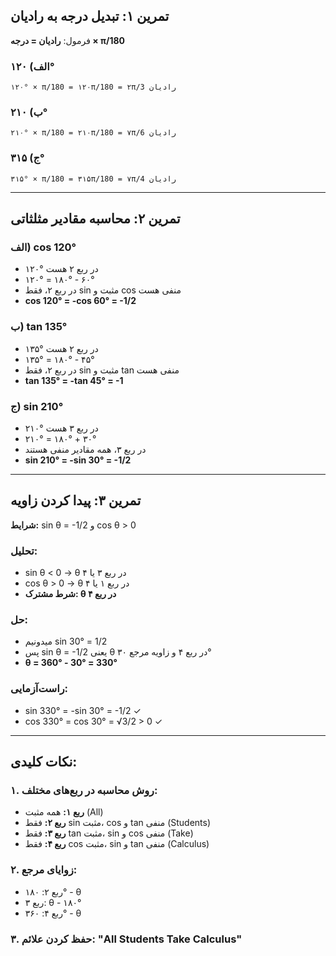 

## تمرین ۱: تبدیل درجه به رادیان

فرمول: **رادیان = درجه × π/180**

### الف) ۱۲۰°

```
۱۲۰° × π/180 = ۱۲۰π/180 = ۲π/3 رادیان
```

### ب) ۲۱۰°

```
۲۱۰° × π/180 = ۲۱۰π/180 = ۷π/6 رادیان
```

### ج) ۳۱۵°

```
۳۱۵° × π/180 = ۳۱۵π/180 = ۷π/4 رادیان
```

---

## تمرین ۲: محاسبه مقادیر مثلثاتی

### الف) cos 120°

- ۱۲۰° در ربع ۲ هست
- ۱۲۰° = ۱۸۰° - ۶۰°
- در ربع ۲، فقط sin مثبت و cos منفی هست
- **cos 120° = -cos 60° = -1/2**

### ب) tan 135°

- ۱۳۵° در ربع ۲ هست
- ۱۳۵° = ۱۸۰° - ۴۵°
- در ربع ۲، فقط sin مثبت و tan منفی هست
- **tan 135° = -tan 45° = -1**

### ج) sin 210°

- ۲۱۰° در ربع ۳ هست
- ۲۱۰° = ۱۸۰° + ۳۰°
- در ربع ۳، همه مقادیر منفی هستند
- **sin 210° = -sin 30° = -1/2**

---

## تمرین ۳: پیدا کردن زاویه

**شرایط:** sin θ = -1/2 و cos θ > 0

### تحلیل:

- sin θ < 0 → θ در ربع ۳ یا ۴
- cos θ > 0 → θ در ربع ۱ یا ۴
- **شرط مشترک: θ در ربع ۴**

### حل:

- میدونیم sin 30° = 1/2
- پس sin θ = -1/2 یعنی θ در ربع ۴ و زاویه مرجع ۳۰°
- **θ = 360° - 30° = 330°**

### راست‌آزمایی:

- sin 330° = -sin 30° = -1/2 ✓
- cos 330° = cos 30° = √3/2 > 0 ✓

---

## نکات کلیدی:

### ۱. روش محاسبه در ربع‌های مختلف:

- **ربع ۱:** همه مثبت (All)
- **ربع ۲:** فقط sin مثبت، cos و tan منفی (Students)
- **ربع ۳:** فقط tan مثبت، sin و cos منفی (Take)
- **ربع ۴:** فقط cos مثبت، sin و tan منفی (Calculus)

### ۲. زوایای مرجع:

- ربع ۲: ۱۸۰° - θ
- ربع ۳: θ - ۱۸۰°
- ربع ۴: ۳۶۰° - θ

### ۳. حفظ کردن علائم: "All Students Take Calculus"